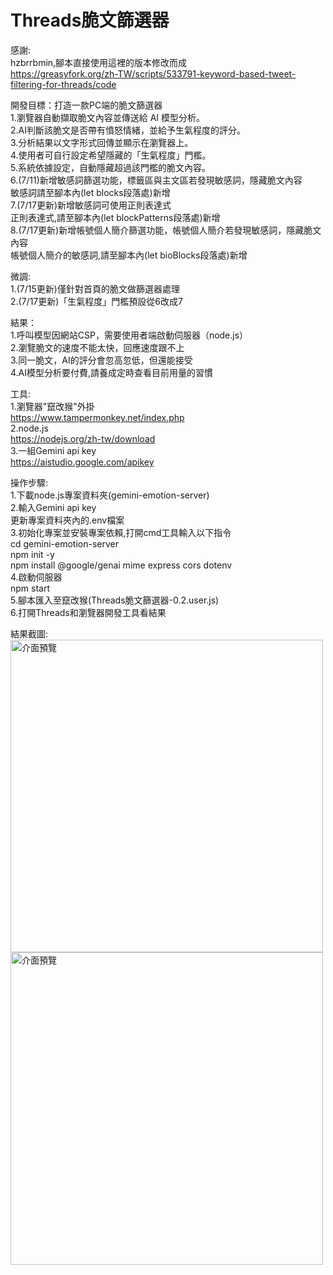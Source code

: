 # Threads脆文篩選器
感謝:  
hzbrrbmin,腳本直接使用這裡的版本修改而成  
https://greasyfork.org/zh-TW/scripts/533791-keyword-based-tweet-filtering-for-threads/code

開發目標：打造一款PC端的脆文篩選器  
1.瀏覽器自動擷取脆文內容並傳送給 AI 模型分析。  
2.AI判斷該脆文是否帶有憤怒情緒，並給予生氣程度的評分。  
3.分析結果以文字形式回傳並顯示在瀏覽器上。  
4.使用者可自行設定希望隱藏的「生氣程度」門檻。  
5.系統依據設定，自動隱藏超過該門檻的脆文內容。  
6.(7/11)新增敏感詞篩選功能，標籤區與主文區若發現敏感詞，隱藏脆文內容  
敏感詞請至腳本內(let blocks段落處)新增  
7.(7/17更新)新增敏感詞可使用正則表達式  
正則表達式,請至腳本內(let blockPatterns段落處)新增  
8.(7/17更新)新增帳號個人簡介篩選功能，帳號個人簡介若發現敏感詞，隱藏脆文內容  
帳號個人簡介的敏感詞,請至腳本內(let bioBlocks段落處)新增  

微調:  
1.(7/15更新)僅針對首頁的脆文做篩選器處理  
2.(7/17更新)「生氣程度」門檻預設從6改成7  
  
結果：  
1.呼叫模型因網站CSP，需要使用者端啟動伺服器（node.js）  
2.瀏覽脆文的速度不能太快，回應速度跟不上  
3.同一脆文，AI的評分會忽高忽低，但還能接受  
4.AI模型分析要付費,請養成定時查看目前用量的習慣  

工具:  
1.瀏覽器"竄改猴"外掛  
https://www.tampermonkey.net/index.php  
2.node.js  
https://nodejs.org/zh-tw/download  
3.一組Gemini api key  
https://aistudio.google.com/apikey  

操作步驟:  
1.下載node.js專案資料夾(gemini-emotion-server)  
2.輸入Gemini api key  
更新專案資料夾內的.env檔案  
3.初始化專案並安裝專案依賴,打開cmd工具輸入以下指令  
cd gemini-emotion-server  
npm init -y  
npm install @google/genai mime express cors dotenv  
4.啟動伺服器  
npm start  
5.腳本匯入至竄改猴(Threads脆文篩選器-0.2.user.js)  
6.打開Threads和瀏覽器開發工具看結果  

結果截圖:    
<img src="screenshot/screenshot 2025-07-04 013656.png" alt="介面預覽" width="500"/>
<img src="screenshot/screenshot 2025-07-04 013806.png" alt="介面預覽" width="500"/>
